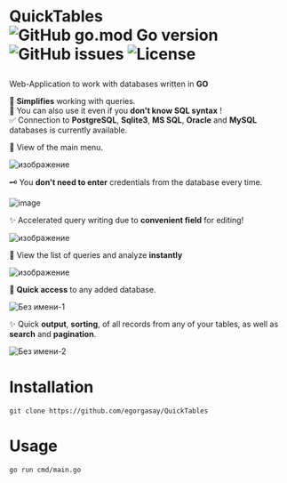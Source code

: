 # QuickTables ![GitHub go.mod Go version](https://img.shields.io/github/go-mod/go-version/egorgasay/quicktables) ![GitHub issues](https://img.shields.io/github/issues/egorgasay/quicktables) ![License](https://img.shields.io/badge/license-MIT-green)</p>


Web-Application to work with databases written in **GO**

📔 **Simplifies** working with queries.  
🤩 You can also use it even if you **don't know SQL syntax** !  
✅ Connection to **PostgreSQL**, **Sqlite3**, **MS SQL**, **Oracle** and **MySQL** databases is currently available.


🌄 View of the main menu.


![изображение](https://user-images.githubusercontent.com/102957432/218492814-f0827af4-7f1b-4caf-821a-7eab5bbca390.png)

🗝 You **don't need to enter** credentials from the database every time.

![image](https://user-images.githubusercontent.com/102957432/209710124-2f639bc4-d3cf-47a4-bf28-4fe75e815a0e.png)


✨ Accelerated query writing due to **convenient field** for editing!

![изображение](https://user-images.githubusercontent.com/102957432/218493912-8919f93e-2f18-4120-8604-971f16b0827d.png)


👀 View the list of queries and analyze **instantly**

![изображение](https://user-images.githubusercontent.com/102957432/218493188-e2d1754f-c74c-4b4b-b578-0801790da052.png)



💫 **Quick access** to any added database.

![Без имени-1](https://user-images.githubusercontent.com/102957432/218495558-75446093-3869-4bd5-b790-8e12c38a9719.png)

✨ Quick **output**, **sorting**, of all records from any of your tables, as well as **search** and **pagination**.

![Без имени-2](https://user-images.githubusercontent.com/102957432/218496491-0650970e-2edd-4b74-98ef-18939a26e416.png)


# Installation
```
git clone https://github.com/egorgasay/QuickTables
```

# Usage
```
go run cmd/main.go
```
